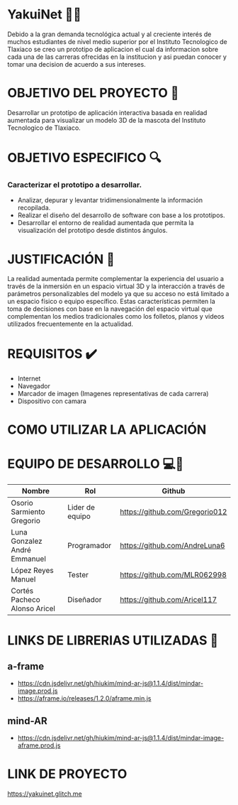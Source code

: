# YakuiNet 📱🦝
Debido a la gran demanda tecnológica actual y al creciente interés de muchos estudiantes de nivel medio superior por el Instituto Tecnologico de Tlaxiaco se creo un prototipo de aplicacion el cual da informacion sobre cada una de las carreras ofrecidas en la institucion y asi puedan conocer y tomar una decision de acuerdo a sus intereses.

# OBJETIVO DEL PROYECTO 🏁
Desarrollar un prototipo de aplicación interactiva basada en realidad aumentada para visualizar un modelo 3D de la mascota del Instituto Tecnologico de Tlaxiaco.

# OBJETIVO ESPECIFICO 🔍
### Caracterizar el prototipo a desarrollar.
- Analizar, depurar y levantar tridimensionalmente la información recopilada.
- Realizar el diseño del desarrollo de software con base a los prototipos.
- Desarrollar el entorno de realidad aumentada que permita la visualización del prototipo desde distintos ángulos.

# JUSTIFICACIÓN 📝
La realidad aumentada permite complementar la experiencia del usuario a través de la inmersión en un espacio virtual 3D y la interacción a través de parámetros personalizables del modelo ya que su acceso no está limitado a un espacio físico o equipo específico. Estas características permiten la toma de decisiones con base en la navegación del espacio virtual que complementan los medios tradicionales como los folletos, planos y videos utilizados frecuentemente en la actualidad.

# REQUISITOS ✔️
- Internet
- Navegador
- Marcador de imagen (Imagenes representativas de cada carrera)
- Dispositivo con camara

# COMO UTILIZAR LA APLICACIÓN


# EQUIPO DE DESARROLLO 💻👦
| Nombre  | Rol | Github |
| ------------- | ------------- | ------------- |
| Osorio Sarmiento Gregorio  | Lider de equipo  | https://github.com/Gregorio012  |
| Luna Gonzalez André Emmanuel  | Programador  | https://github.com/AndreLuna6 |
| López Reyes Manuel | Tester | https://github.com/MLR062998 |
| Cortés Pacheco Alonso Aricel | Diseñador | https://github.com/Aricel117 |


# LINKS DE LIBRERIAS UTILIZADAS 🔗
## a-frame
- https://cdn.jsdelivr.net/gh/hiukim/mind-ar-js@1.1.4/dist/mindar-image.prod.js
- https://aframe.io/releases/1.2.0/aframe.min.js
## mind-AR
- https://cdn.jsdelivr.net/gh/hiukim/mind-ar-js@1.1.4/dist/mindar-image-aframe.prod.js

# LINK DE PROYECTO
https://yakuinet.glitch.me
